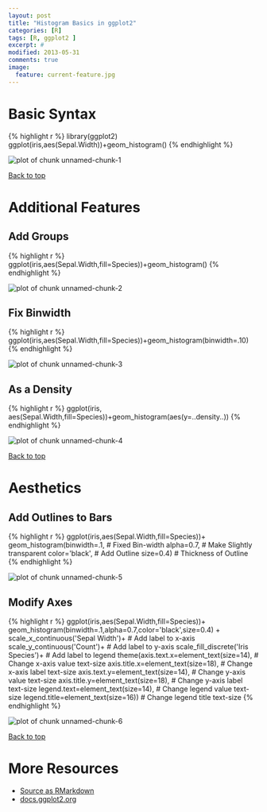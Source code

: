 ```yaml
---
layout: post
title: "Histogram Basics in ggplot2"
categories: [R]
tags: [R, ggplot2 ]
excerpt: #
modified: 2013-05-31
comments: true
image:
  feature: current-feature.jpg
---
```


# Basic Syntax

{% highlight r %}
library(ggplot2)
ggplot(iris,aes(Sepal.Width))+geom_histogram()
{% endhighlight %}

<img src="figure/unnamed-chunk-1-1.png" title="plot of chunk unnamed-chunk-1" alt="plot of chunk unnamed-chunk-1" style="display: block; margin: auto;" />

<a href="#top">Back to top</a>

# Additional Features

## Add Groups


{% highlight r %}
ggplot(iris,aes(Sepal.Width,fill=Species))+geom_histogram()
{% endhighlight %}

<img src="figure/unnamed-chunk-2-1.png" title="plot of chunk unnamed-chunk-2" alt="plot of chunk unnamed-chunk-2" style="display: block; margin: auto;" />

## Fix Binwidth

{% highlight r %}
ggplot(iris,aes(Sepal.Width,fill=Species))+geom_histogram(binwidth=.10)
{% endhighlight %}

<img src="figure/unnamed-chunk-3-1.png" title="plot of chunk unnamed-chunk-3" alt="plot of chunk unnamed-chunk-3" style="display: block; margin: auto;" />

## As a Density


{% highlight r %}
ggplot(iris,
       aes(Sepal.Width,fill=Species))+geom_histogram(aes(y=..density..))
{% endhighlight %}

<img src="figure/unnamed-chunk-4-1.png" title="plot of chunk unnamed-chunk-4" alt="plot of chunk unnamed-chunk-4" style="display: block; margin: auto;" />

<a href="#top">Back to top</a>
 
# Aesthetics

## Add Outlines to Bars


{% highlight r %}
ggplot(iris,aes(Sepal.Width,fill=Species))+
  geom_histogram(binwidth=.1,    # Fixed Bin-width
                 alpha=0.7,      # Make Slightly transparent
                 color='black',  # Add Outline
                 size=0.4)       # Thickness of Outline
{% endhighlight %}

<img src="figure/unnamed-chunk-5-1.png" title="plot of chunk unnamed-chunk-5" alt="plot of chunk unnamed-chunk-5" style="display: block; margin: auto;" />

## Modify Axes


{% highlight r %}
ggplot(iris,aes(Sepal.Width,fill=Species))+
  geom_histogram(binwidth=.1,alpha=0.7,color='black',size=0.4) +
  scale_x_continuous('Sepal Width')+          # Add label to x-axis
  scale_y_continuous('Count')+                # Add label to y-axis
  scale_fill_discrete('Iris Species')+        # Add label to legend
  theme(axis.text.x=element_text(size=14),    # Change x-axis value text-size
        axis.title.x=element_text(size=18),   # Change x-axis label text-size
        axis.text.y=element_text(size=14),    # Change y-axis value text-size
        axis.title.y=element_text(size=18),   # Change y-axis label text-size
        legend.text=element_text(size=14),    # Change legend value text-size
        legend.title=element_text(size=16))   # Change legend title text-size
{% endhighlight %}

<img src="figure/unnamed-chunk-6-1.png" title="plot of chunk unnamed-chunk-6" alt="plot of chunk unnamed-chunk-6" style="display: block; margin: auto;" />

<a href="#top">Back to top</a>

# More Resources
- [Source as RMarkdown](https://github.com/rweyant/bertplot/blob/master/R/tutorials/ggplot-histogram/ggplot-histogram.Rmd)
- [docs.ggplot2.org](http://docs.ggplot2.org/0.9.3/geom_histogram.html)

